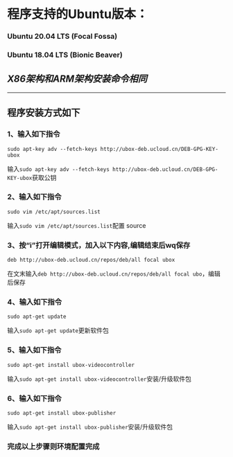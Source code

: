 # 程序支持的Ubuntu版本：
### Ubuntu 20.04 LTS (Focal Fossa) 
### Ubuntu 18.04 LTS (Bionic Beaver)
## *X86架构和ARM架构安装命令相同*
----------
## 程序安装方式如下

###  **1、输入如下指令**
    sudo apt-key adv --fetch-keys http://ubox-deb.ucloud.cn/DEB-GPG-KEY-ubox
输入`sudo apt-key adv --fetch-keys http://ubox-deb.ucloud.cn/DEB-GPG-KEY-ubox`获取公钥                   

###  **2、输入如下指令**
    sudo vim /etc/apt/sources.list
输入`sudo vim /etc/apt/sources.list`配置 source

###  **3、按“i”打开编辑模式，加入以下内容,编辑结束后wq保存**
    deb http://ubox-deb.ucloud.cn/repos/deb/all focal ubox
在文末输入`deb http://ubox-deb.ucloud.cn/repos/deb/all focal ubo`，编辑后保存

###  **4、输入如下指令**
    sudo apt-get update
输入`sudo apt-get update`更新软件包

###  **5、输入如下指令**
    sudo apt-get install ubox-videocontroller
输入`sudo apt-get install ubox-videocontroller`安装/升级软件包

###  **6、输入如下指令**
    sudo apt-get install ubox-publisher
输入`sudo apt-get install ubox-publisher`安装/升级软件包

### **完成以上步骤则环境配置完成**
